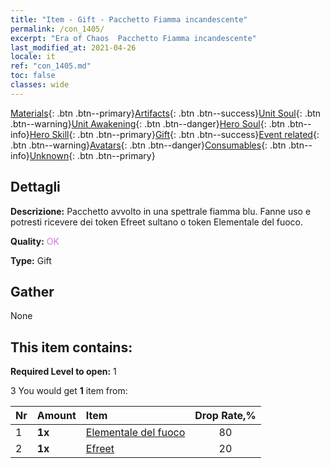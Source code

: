 ```yaml
---
title: "Item - Gift - Pacchetto Fiamma incandescente"
permalink: /con_1405/
excerpt: "Era of Chaos  Pacchetto Fiamma incandescente"
last_modified_at: 2021-04-26
locale: it
ref: "con_1405.md"
toc: false
classes: wide
---
```

 [Materials](/ItemsIT/){: .btn .btn--primary}[Artifacts](/ItemsIT/Artifacts/){: .btn .btn--success}[Unit Soul](/ItemsIT/UnitSoul/){: .btn .btn--warning}[Unit Awakening](/ItemsIT/UnitAwakening/){: .btn .btn--danger}[Hero Soul](/ItemsIT/HeroSoul/){: .btn .btn--info}[Hero Skill](/ItemsIT/HeroSkill/){: .btn .btn--primary}[Gift](/ItemsIT/Gift/){: .btn .btn--success}[Event related](/ItemsIT/Events/){: .btn .btn--warning}[Avatars](/ItemsIT/Avatars/){: .btn .btn--danger}[Consumables](/ItemsIT/Consumables/){: .btn .btn--info}[Unknown](/ItemsIT/Unknown/){: .btn .btn--primary}

## Dettagli
 **Descrizione:** Pacchetto avvolto in una spettrale fiamma blu. Fanne uso e potresti ricevere dei token Efreet sultano o token Elementale del fuoco.

 **Quality:** <span style="color: #DA70D6">OK</span>

 **Type:** Gift

## Gather

  None

## This item contains:

 **Required Level to open:** 1

 3 You would get **1** item  from:

  | Nr | Amount |     Item    | Drop Rate,% |
  |:---|:-------|:------------|:---------:|
  | 1 |  **1x** | [Elementale del fuoco](/ItemsIT/unt_265/) | 80 | 
  | 2 |  **1x** | [Efreet](/ItemsIT/unt_231/) | 20 | 
